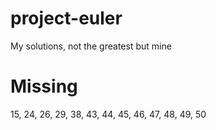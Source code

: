 # project-euler

My solutions, not the greatest but mine

# Missing

15, 24, 26, 29, 38, 43, 44, 45, 46, 47, 48, 49, 50
